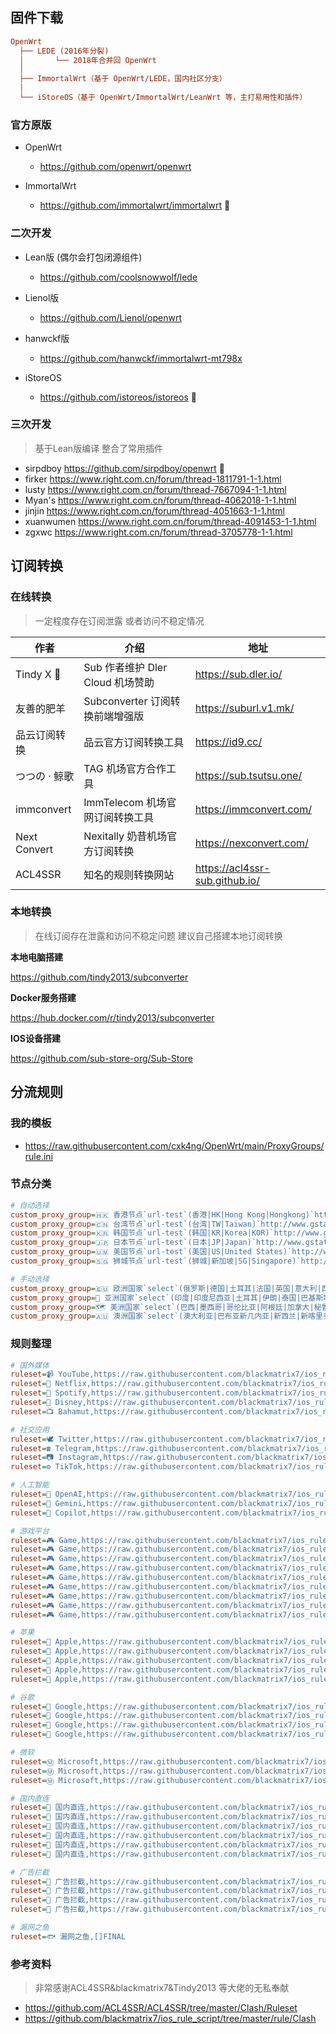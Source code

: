 ## 固件下载

```ini
OpenWrt
  ├── LEDE (2016年分裂)
  │       └── 2018年合并回 OpenWrt
  │
  ├── ImmortalWrt（基于 OpenWrt/LEDE，国内社区分支）
  │
  └── iStoreOS（基于 OpenWrt/ImmortalWrt/LeanWrt 等，主打易用性和插件）
```



### 官方原版

* OpenWrt
    * https://github.com/openwrt/openwrt

* ImmortalWrt
    * https://github.com/immortalwrt/immortalwrt  📌




### 二次开发

* Lean版 (偶尔会打包闭源组件)
    * https://github.com/coolsnowwolf/lede 

* Lienol版 
    * https://github.com/Lienol/openwrt

* hanwckf版
    * https://github.com/hanwckf/immortalwrt-mt798x


*   iStoreOS
    * https://github.com/istoreos/istoreos 📌



### 三次开发

> 基于Lean版编译 整合了常用插件

* sirpdboy https://github.com/sirpdboy/openwrt  📌
* firker https://www.right.com.cn/forum/thread-1811791-1-1.html
* lusty https://www.right.com.cn/forum/thread-7667094-1-1.html
* Myan's https://www.right.com.cn/forum/thread-4062018-1-1.html
* jinjin https://www.right.com.cn/forum/thread-4051663-1-1.html
* xuanwumen https://www.right.com.cn/forum/thread-4091453-1-1.html
* zgxwc https://www.right.com.cn/forum/thread-3705778-1-1.html





## 订阅转换

### 在线转换

> 一定程度存在订阅泄露 或者访问不稳定情况

| 作者          | 介绍                             | 地址                           |
| ------------- | -------------------------------- | ------------------------------ |
| Tindy X 📌     | Sub 作者维护 Dler Cloud 机场赞助 | https://sub.dler.io/           |
| 友善的肥羊    | Subconverter 订阅转换前端增强版  | https://suburl.v1.mk/          |
| 品云订阅转换  | 品云官方订阅转换工具             | https://id9.cc/                |
| つつの · 鲸歌 | TAG 机场官方合作工具             | https://sub.tsutsu.one/        |
| immconvert    | ImmTelecom 机场官网订阅转换工具  | https://immconvert.com/        |
| Next Convert  | Nexitally 奶昔机场官方订阅转换   | https://nexconvert.com/        |
| ACL4SSR       | 知名的规则转换网站               | https://acl4ssr-sub.github.io/ |



### 本地转换

> 在线订阅存在泄露和访问不稳定问题 建议自己搭建本地订阅转换

**本地电脑搭建**

https://github.com/tindy2013/subconverter



**Docker服务搭建**

https://hub.docker.com/r/tindy2013/subconverter



**IOS设备搭建**

https://github.com/sub-store-org/Sub-Store





## 分流规则

### 我的模板

* https://raw.githubusercontent.com/cxk4ng/OpenWrt/main/ProxyGroups/rule.ini



### 节点分类

```ini
# 自动选择
custom_proxy_group=🇭🇰 香港节点`url-test`(香港|HK|Hong Kong|Hongkong)`http://www.gstatic.com/generate_204`300,,100
custom_proxy_group=🇨🇳 台湾节点`url-test`(台湾|TW|Taiwan)`http://www.gstatic.com/generate_204`300,,100
custom_proxy_group=🇰🇷 韩国节点`url-test`(韩国|KR|Korea|KOR)`http://www.gstatic.com/generate_204`300,,100
custom_proxy_group=🇯🇵 日本节点`url-test`(日本|JP|Japan)`http://www.gstatic.com/generate_204`300,,100
custom_proxy_group=🇺🇲 美国节点`url-test`(美国|US|United States)`http://www.gstatic.com/generate_204`300,,100
custom_proxy_group=🇸🇬 狮城节点`url-test`(狮城|新加坡|SG|Singapore)`http://www.gstatic.com/generate_204`300,,100

# 手动选择
custom_proxy_group=🇪🇺 欧洲国家`select`(俄罗斯|德国|土耳其|法国|英国|意大利|西班牙|乌克兰|波兰|荷兰|葡萄牙|比利时)
custom_proxy_group=🎏 亚洲国家`select`(印度|印度尼西亚|土耳其|伊朗|泰国|巴基斯坦|菲律宾|马来西亚|越南|缅甸|柬埔寨)
custom_proxy_group=🗺︎ 美洲国家`select`(巴西|墨西哥|哥伦比亚|阿根廷|加拿大|秘鲁|委内瑞拉|智利|厄瓜多尔|玻利维亚)
custom_proxy_group=🇦🇺 澳洲国家`select`(澳大利亚|巴布亚新几内亚|新西兰|新喀里多尼亚|斐济)
```



### 规则整理

```ini
# 国外媒体
ruleset=📹 YouTube,https://raw.githubusercontent.com/blackmatrix7/ios_rule_script/refs/heads/master/rule/Clash/YouTube/YouTube.list
ruleset=🎥 Netflix,https://raw.githubusercontent.com/blackmatrix7/ios_rule_script/refs/heads/master/rule/Clash/Netflix/Netflix.list
ruleset=🎵 Spotify,https://raw.githubusercontent.com/blackmatrix7/ios_rule_script/refs/heads/master/rule/Clash/Spotify/Spotify.list
ruleset=🏰 Disney,https://raw.githubusercontent.com/blackmatrix7/ios_rule_script/refs/heads/master/rule/Clash/Disney/Disney.list
ruleset=📺 Bahamut,https://raw.githubusercontent.com/blackmatrix7/ios_rule_script/refs/heads/master/rule/Clash/Bahamut/Bahamut.list

# 社交应用
ruleset=🕊 Twitter,https://raw.githubusercontent.com/blackmatrix7/ios_rule_script/refs/heads/master/rule/Clash/Twitter/Twitter.list
ruleset=☎ Telegram,https://raw.githubusercontent.com/blackmatrix7/ios_rule_script/refs/heads/master/rule/Clash/Telegram/Telegram.list
ruleset=📷 Instagram,https://raw.githubusercontent.com/blackmatrix7/ios_rule_script/refs/heads/master/rule/Clash/Instagram/Instagram.list
ruleset=⚙️ TikTok,https://raw.githubusercontent.com/blackmatrix7/ios_rule_script/refs/heads/master/rule/Clash/TikTok/TikTok.list

# 人工智能
ruleset=🧠 OpenAI,https://raw.githubusercontent.com/blackmatrix7/ios_rule_script/refs/heads/master/rule/Clash/OpenAI/OpenAI.list
ruleset=🌟 Gemini,https://raw.githubusercontent.com/blackmatrix7/ios_rule_script/refs/heads/master/rule/Clash/Gemini/Gemini.list
ruleset=👀 Copilot,https://raw.githubusercontent.com/blackmatrix7/ios_rule_script/refs/heads/master/rule/Clash/Copilot/Copilot.list

# 游戏平台
ruleset=🎮 Game,https://raw.githubusercontent.com/blackmatrix7/ios_rule_script/refs/heads/master/rule/Clash/Epic/Epic.list
ruleset=🎮 Game,https://raw.githubusercontent.com/blackmatrix7/ios_rule_script/refs/heads/master/rule/Clash/Steam/Steam.list
ruleset=🎮 Game,https://raw.githubusercontent.com/blackmatrix7/ios_rule_script/refs/heads/master/rule/Clash/Xbox/Xbox.list
ruleset=🎮 Game,https://raw.githubusercontent.com/blackmatrix7/ios_rule_script/refs/heads/master/rule/Clash/Sony/Sony.list
ruleset=🎮 Game,https://raw.githubusercontent.com/blackmatrix7/ios_rule_script/refs/heads/master/rule/Clash/Nintendo/Nintendo.list
ruleset=🎮 Game,https://raw.githubusercontent.com/blackmatrix7/ios_rule_script/refs/heads/master/rule/Clash/PlayStation/PlayStation.list
ruleset=🎮 Game,https://raw.githubusercontent.com/blackmatrix7/ios_rule_script/refs/heads/master/rule/Clash/Rockstar/Rockstar.list
ruleset=🎮 Game,https://raw.githubusercontent.com/blackmatrix7/ios_rule_script/refs/heads/master/rule/Clash/Battle/Battle.list
ruleset=🎮 Game,https://raw.githubusercontent.com/blackmatrix7/ios_rule_script/refs/heads/master/rule/Clash/Origin/Origin.list

# 苹果
ruleset=🍎 Apple,https://raw.githubusercontent.com/blackmatrix7/ios_rule_script/refs/heads/master/rule/Clash/Apple/Apple.list
ruleset=🍎 Apple,https://raw.githubusercontent.com/blackmatrix7/ios_rule_script/refs/heads/master/rule/Clash/AppleTV/AppleTV.list
ruleset=🍎 Apple,https://raw.githubusercontent.com/blackmatrix7/ios_rule_script/refs/heads/master/rule/Clash/AppStore/AppStore.list
ruleset=🍎 Apple,https://raw.githubusercontent.com/blackmatrix7/ios_rule_script/refs/heads/master/rule/Clash/AppleNews/AppleNews.list
ruleset=🍎 Apple,https://raw.githubusercontent.com/blackmatrix7/ios_rule_script/refs/heads/master/rule/Clash/AppleMusic/AppleMusic.list

# 谷歌
ruleset=📢 Google,https://raw.githubusercontent.com/blackmatrix7/ios_rule_script/refs/heads/master/rule/Clash/Google/Google.list
ruleset=📢 Google,https://raw.githubusercontent.com/blackmatrix7/ios_rule_script/refs/heads/master/rule/Clash/YouTubeMusic/YouTubeMusic.list
ruleset=📢 Google,https://raw.githubusercontent.com/blackmatrix7/ios_rule_script/refs/heads/master/rule/Clash/GoogleSearch/GoogleSearch.list
ruleset=📢 Google,https://raw.githubusercontent.com/blackmatrix7/ios_rule_script/refs/heads/master/rule/Clash/GoogleDrive/GoogleDrive.list

# 微软
ruleset=Ⓜ️ Microsoft,https://raw.githubusercontent.com/blackmatrix7/ios_rule_script/refs/heads/master/rule/Clash/GitHub/GitHub.list
ruleset=Ⓜ️ Microsoft,https://raw.githubusercontent.com/blackmatrix7/ios_rule_script/refs/heads/master/rule/Clash/OneDrive/OneDrive.list
ruleset=Ⓜ️ Microsoft,https://raw.githubusercontent.com/blackmatrix7/ios_rule_script/refs/heads/master/rule/Clash/Microsoft/Microsoft.list

# 国内直连
ruleset=🚩 国内直连,https://raw.githubusercontent.com/blackmatrix7/ios_rule_script/refs/heads/master/rule/Clash/Lan/Lan.list
ruleset=🚩 国内直连,https://raw.githubusercontent.com/blackmatrix7/ios_rule_script/refs/heads/master/rule/Clash/China/China.list
ruleset=🚩 国内直连,https://raw.githubusercontent.com/blackmatrix7/ios_rule_script/refs/heads/master/rule/Clash/Direct/Direct.list
ruleset=🚩 国内直连,https://raw.githubusercontent.com/blackmatrix7/ios_rule_script/refs/heads/master/rule/Clash/ChinaMax/ChinaMax.list
ruleset=🚩 国内直连,https://raw.githubusercontent.com/blackmatrix7/ios_rule_script/refs/heads/master/rule/Clash/ChinaIPs/ChinaIPs.list
ruleset=🚩 国内直连,https://raw.githubusercontent.com/blackmatrix7/ios_rule_script/refs/heads/master/rule/Clash/ChinaMedia/ChinaMedia.list

# 广告拦截
ruleset=🛑 广告拦截,https://raw.githubusercontent.com/blackmatrix7/ios_rule_script/refs/heads/master/rule/Clash/Privacy/Privacy.list
ruleset=🛑 广告拦截,https://raw.githubusercontent.com/blackmatrix7/ios_rule_script/refs/heads/master/rule/Clash/Hijacking/Hijacking.list
ruleset=🛑 广告拦截,https://raw.githubusercontent.com/blackmatrix7/ios_rule_script/refs/heads/master/rule/Clash/Advertising/Advertising.list
ruleset=🛑 广告拦截,https://raw.githubusercontent.com/blackmatrix7/ios_rule_script/refs/heads/master/rule/Clash/EasyPrivacy/EasyPrivacy.list

# 漏网之鱼
ruleset=🐟 漏网之鱼,[]FINAL
```



### 参考资料

> 非常感谢ACL4SSR&blackmatrix7&Tindy2013 等大佬的无私奉献

* https://github.com/ACL4SSR/ACL4SSR/tree/master/Clash/Ruleset
* https://github.com/blackmatrix7/ios_rule_script/tree/master/rule/Clash
